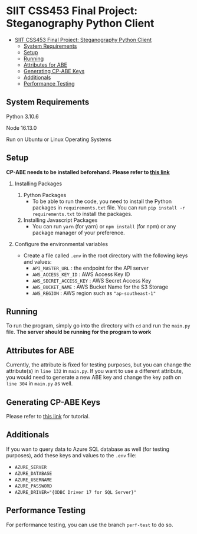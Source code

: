 # SIIT CSS453 Final Project: Steganography Python Client

- [SIIT CSS453 Final Project: Steganography Python Client](#siit-css453-final-project-steganography-python-client)
  - [System Requirements](#system-requirements)
  - [Setup](#setup)
  - [Running](#running)
  - [Attributes for ABE](#attributes-for-abe)
  - [Generating CP-ABE Keys](#generating-cp-abe-keys)
  - [Additionals](#additionals)
  - [Performance Testing](#performance-testing)

## System Requirements

Python 3.10.6

Node 16.13.0

Run on Ubuntu or Linux Operating Systems

## Setup

**CP-ABE needs to be installed beforehand. Please refer to [this link](https://acsc.cs.utexas.edu/)**

1. Installing Packages

   1. Python Packages
      - To be able to run the code, you need to install the Python packages in `requirements.txt` file. You can run `pip install -r requirements.txt` to install the packages.
   2. Installing Javascript Packages
      - You can run `yarn` (for yarn) or `npm install` (for npm) or any package manager of your preference.

2. Configure the environmental variables
   - Create a file called `.env` in the root directory with the following keys and values:
     - `API_MASTER_URL` : the endpoint for the API server
     - `AWS_ACCESS_KEY_ID` : AWS Access Key ID
     - `AWS_SECRET_ACCESS_KEY` : AWS Secret Access Key
     - `AWS_BUCKET_NAME` : AWS Bucket Name for the S3 Storage
     - `AWS_REGION` : AWS region such as `"ap-southeast-1"`

## Running

To run the program, simply go into the directory with `cd` and run the `main.py` file. **The server should be running for the program to work**

## Attributes for ABE

Currently, the attribute is fixed for testing purposes, but you can change the attribute(s) in `line 132` in `main.py`. If you want to use a different attribute, you would need to generate a new ABE key and change the key path on `line 304` in `main.py` as well.

## Generating CP-ABE Keys

Please refer to [this link](https://acsc.cs.utexas.edu/cpabe/tutorial.html) for tutorial.

## Additionals

If you wan to query data to Azure SQL database as well (for testing purposes), add these keys and values to the `.env` file:

- `AZURE_SERVER`
- `AZURE_DATABASE`
- `AZURE_USERNAME`
- `AZURE_PASSWORD`
- `AZURE_DRIVER="{ODBC Driver 17 for SQL Server}"`


## Performance Testing
For performance testing, you can use the branch `perf-test` to do so.
